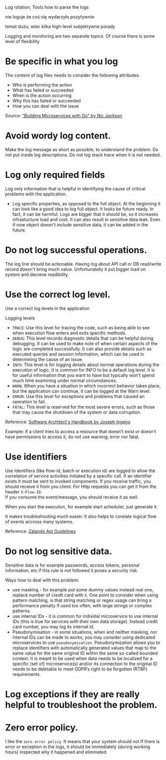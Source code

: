 


Log rotation, 
Tools how to parse the logs 

nie loguje że coś się wydarzyło pozytywnie

temat dużu, wiec kilka high-level subjektywne porady

Logging and monitoring are two separate topics. 
Of course there is some level of flexibility
# Be specific in what you log

The content of log files needs to consider the following attributes:
* Who is performing the action
* What has failed or succeeded
* When is the action occurring
* Why this has failed or succeeded
* How you can deal with the issue

Source: ["Building Microservices with Go" by Nic Jackson](https://www.oreilly.com/library/view/building-microservices-with/9781786468666/)

# Avoid wordy log content.
Make the log message as short as possible, to understand the problem. Do not put inside log descriptions.
Do not log stack trace when it is not needed.

# Log only required fields 
Log only information that is helpful in identifying the cause of critical problems with the application.
* Log specific properties, as opposed to the full object. At the beginning it can look like a good idea to log full object.
  It looks be future ready. In fact, it can be harmful. Logs are bigger that it should be, so it increases infrastucture load and cost. It can also result in sensitive data leak. Even if now object doesn't include sensitive data, it can be added in the future.

# Do not log successful operations.

The log line should be actionable. Having log about API call or DB read/write record doesn't bring much value. Unfortunatelly it put bigger load on system and decrese readibility.

# Use the correct log level.
Use a correct log levels in the application 

Logging levels
* `TRACE`: Use this level for tracing the code, such as being able to see when execution flow enters and exits specific methods.
* `DEBUG`: This level records diagnostic details that can be helpful during debugging. It can be used to make note of when certain aspects of the logic are completed successfully. It can also provide details such as executed queries and session information, which can be used in determining the cause of an issue.
* `INFO`: This level is for logging details about normal operations during the execution of logic. It is common for INFO to be a default log level. It is for useful information that you want to have but typically won't spend much time examining under normal circumstances.
* `WARN`: When you have a situation in which incorrect behavior takes place, but the application can continue, it can be logged at the Warn level.
* `ERROR`: Use this level for exceptions and problems that caused an operation to fail.
* `FATAL`: This level is reserved for the most severe errors, such as those that may cause the shutdown of the system or data corruption. 
  
Reference:  [Software Architect's Handbook by Joseph Ingeno](https://www.amazon.com/Software-Architects-Handbook-implementing-architecture-ebook/dp/B07B3R2ZCX)

Example: If a client tries to access a resource that doesn’t exist or doesn’t have permissions to access it, do not use warning, error nor fatal.


# Use identifiers 
Use Identifiers (like flow-id, batch or execution id) are logged to allow the correlation of service activities initiated by a specific call. If an identifier exists it must be sent to invoked components.
If you receive traffic, you should receive it from you client. 
For Http requests you can get it from the header `X-Flow-ID`.  
If you consume the event/message, you should receive it as well.

When you start the execution, for example start scheduler, just generate it.

It makes troubleshooting much easier. It also helps to corelate logical flow of events accross many systems. 

Reference: [Zalando Api Guidelines](https://opensource.zalando.com/restful-api-guidelines/#233)

# Do not log sensitive data.
Sensitive data is for example passwords, access tokens, personal information, etc if this rule is not followed it poses a security risk.

Ways how to deal with this problem:
* use masking - for example put some dummy values instead real one, replace number of credit card with `X`. 
  One point to consider when using pattern matching, is that string matching or regex usage can bring a performance penalty if used too often, with large strings or complex patterns.
* use internal IDs - it is common for individal microservice to use internal IDs (this is true for services with their own data storage). Instead credit card number, you may log its internal id.
* Pseudonymisation - in some situations, when and neither masking, nor internal IDs can be made to works, you may consider using dedicated microservices to use `pseudonymisation`.
  Pseudonymization allows you to replace identifiers with automatically generated values that map to the same value for the same original ID within the same so-called bounded context. It is meant to be used when data needs to be localized for a specific (set of) microservice(s) and/or its connection to the original ID needs to be deletable to meet GDPR’s right to be forgotten (RTBF) requirements.

# Log exceptions if they are really helpful to troubleshoot the problem. 

# Zero error policy. 
I like the `zero error policy`. It means that your system should not 
If there is error or exception in the logs, it should be immediately (during working hours) inspected why it happened and eliminated. 




